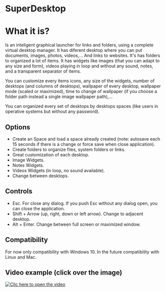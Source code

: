 # SuperDesktop
# What it is?
Is an inteligent graphical launcher for links and folders, using a complete virtual desktop manager. It has diferent desktop where you can put documents, images, photos, videos,... And links to websites. It's has folders to organized a lot of items. It has widgets like images (that you can adapt to any size and form), videos playing in loop and without any sound, notes, and a transparent separator of items.

You can customize every items icons, any size of the widgets, number of desktops (and columns of desktops), wallpaper of every desktop, wallpaper mode (scaled or maximized), time to change of wallpaper (if you choose a folder path instead a single image wallpaper path),...

You can organized every set of desktops by desktops spaces (like users in operative systems but without any password).

## Options
* Create an Space and load a space already created (note: autosave each 15 seconds if there is a change or force save when close application).
* Create folders to organize files, system folders or links.
* Great customization of each desktop.
* Image Widgets.
* Notes Widgets.
* Videos Widgets (in loop, no sound available).
* Change between desktops.

## Controls
* Esc. For close any dialog. If you push Esc without any dialog open, you can close the application.
* Shift + Arrow (up, right, down or left arrow). Change to adjacent desktop.
* Alt + Enter. Change between full screen or maximized window.

## Compatibility
For now only compatibility with Windows 10. In the future compatibility with Linux and Mac.

## Video example (click over the image)
[![Clic here to open the video](https://img.youtube.com/vi/zWcSnI7z6S8/0.jpg)](https://www.youtube.com/watch?v=zWcSnI7z6S8)
